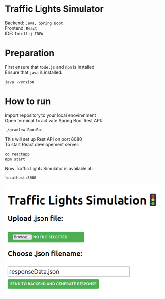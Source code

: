 

# Traffic Lights Simulator
Backend: `Java, Spring Boot` \
Frontend: `React` \
IDE: `Intellij IDEA`

# Preparation
First ensure that `Node.js` and `npm` is installed \
Ensure that `java` is installed:
```
java -version
```


# How to run
Import repository to your local enovironment \
Open terminal
To activate Spring Boot Rest API:
```
./gradlew BootRun
```
This will set up Rest API on port 8080 \
To start React developement server:
```
cd reactapp
npm start
```
Now Traffic Lights Simulator is available at:
```
localhost:3000
```
![Image](./pageView.png)
